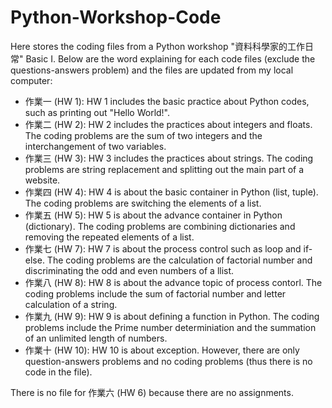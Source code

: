 # Python-Workshop-Code
Here stores the coding files from a Python workshop "資料科學家的工作日常" Basic I. Below are the word explaining for each code files (exclude the questions-answers problem) and the files are updated from my local computer:

* 作業一 (HW 1): HW 1 includes the basic practice about Python codes, such as printing out "Hello World!".
* 作業二 (HW 2): HW 2 includes the practices about integers and floats. The coding problems are the sum of two integers and the interchangement of two variables.
* 作業三 (HW 3): HW 3 includes the practices about strings. The coding problems are string replacement and splitting out the main part of a website.
* 作業四 (HW 4): HW 4 is about the basic container in Python (list, tuple). The coding problems are switching the elements of a list.
* 作業五 (HW 5): HW 5 is about the advance container in Python (dictionary). The coding problems are combining dictionaries and removing the repeated elements of a list.
* 作業七 (HW 7): HW 7 is about the process control such as loop and if-else. The coding problems are the calculation of factorial number and discriminating the odd and even numbers of a llist.
* 作業八 (HW 8): HW 8 is about the advance topic of process contorl. The coding problems include the sum of factorial number and letter calculation of a string.
* 作業九 (HW 9): HW 9 is about defining a function in Python. The coding problems include the Prime number determiniation and the summation of an unlimited length of numbers.
* 作業十 (HW 10): HW 10 is about exception. However, there are only question-answers problems and no coding problems (thus there is no code in the file).

There is no file for 作業六 (HW 6) because there are no assignments.
